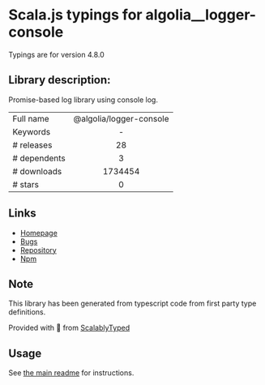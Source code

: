 
# Scala.js typings for algolia__logger-console

Typings are for version 4.8.0

## Library description:
Promise-based log library using console log.

|                    |                 |
| ------------------ | :-------------: |
| Full name          | @algolia/logger-console |
| Keywords           | - |
| # releases         | 28 |
| # dependents       | 3 |
| # downloads        | 1734454 |
| # stars            | 0 |

## Links
- [Homepage](https://github.com/algolia/algoliasearch-client-javascript#readme)
- [Bugs](https://github.com/algolia/algoliasearch-client-javascript/issues)
- [Repository](https://github.com/algolia/algoliasearch-client-javascript)
- [Npm](https://www.npmjs.com/package/%40algolia%2Flogger-console)
    


## Note
This library has been generated from typescript code from first party type definitions.

Provided with :purple_heart: from [ScalablyTyped](https://github.com/oyvindberg/ScalablyTyped)

## Usage
See [the main readme](../../readme.md) for instructions.



